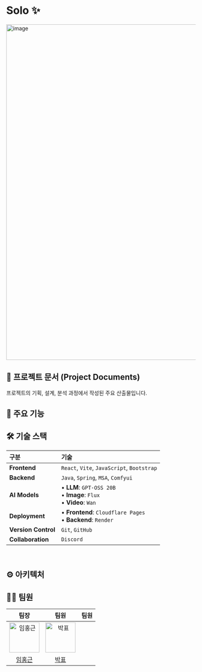 # Solo ✨

<img width="1717" height="890" alt="image" src="./images/solo.avif" />

## 📂 프로젝트 문서 (Project Documents)
프로젝트의 기획, 설계, 분석 과정에서 작성된 주요 산출물입니다.

## 🚀 주요 기능


## 🛠️ 기술 스택

| 구분 | 기술 |
| :--- | :--- |
| **Frontend** | `React`, `Vite`, `JavaScript`, `Bootstrap` |
| **Backend** | `Java`, `Spring`, `MSA`, `Comfyui` |
| **AI Models** | • **LLM**: `GPT-OSS 20B`<br>• **Image**: `Flux`<br>• **Video**: `Wan` |
| **Deployment** | • **Frontend**: `Cloudflare Pages`<br>• **Backend**: `Render` |
| **Version Control** | `Git`, `GitHub` |
| **Collaboration** | `Discord` |

<br>

## ⚙️ 아키텍처


## 🧑‍💻 팀원
| 팀장 | 팀원 | 팀원 |
|:-----:|:--------:|:---------:|
| [<img src="https://github.com/imhonggeun.png" width="80" alt="임홍근"/>](https://github.com/imhonggeun) | [<img src="https://github.com/parkpyo.png" width="80" alt="박표"/>](https://github.com/parkpyo) | 
| [임홍근](https://github.com/imhonggeun) | [박표](https://github.com/parkpyo) | 
